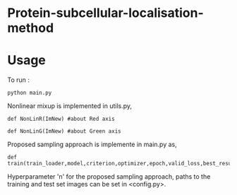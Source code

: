 # Protein-subcellular-localisation-method
# Usage
To run :
```
python main.py
```
Nonlinear mixup is implemented in utils.py,
```
def NonLinR(ImNew) #about Red axis
```
```
def NonLinG(ImNew) #about Green axis
```
Proposed sampling approach is implemente in main.py as,
```
def train(train_loader,model,criterion,optimizer,epoch,valid_loss,best_results,start,train_gen):
```
Hyperparameter 'n' for the proposed sampling approach, paths to the training and test set images can be set in <config.py>.
